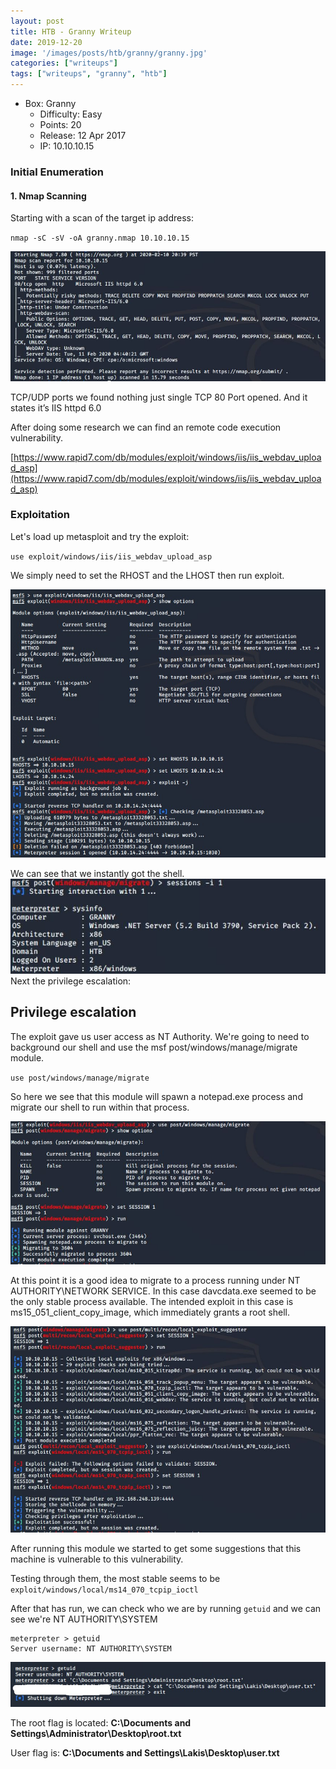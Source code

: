 ```yaml
---
layout: post
title: HTB - Granny Writeup
date: 2019-12-20
image: '/images/posts/htb/granny/granny.jpg'
categories: ["writeups"]
tags: ["writeups", "granny", "htb"]
---
```


* Box: Granny
  - Difficulty: Easy
  - Points: 20
  - Release: 12 Apr 2017
  - IP: 10.10.10.15


### Initial Enumeration

#### 1. Nmap Scanning

Starting with a scan of the target ip address:

`nmap -sC -sV -oA granny.nmap 10.10.10.15`

<img src="/images/posts/htb/granny/granny1.jpg">

TCP/UDP ports we found nothing just single TCP 80 Port opened.
And it states it’s IIS httpd 6.0

After doing some research we can find an remote code execution vulnerability.

[https://www.rapid7.com/db/modules/exploit/windows/iis/iis_webdav_upload_asp](https://www.rapid7.com/db/modules/exploit/windows/iis/iis_webdav_upload_asp)


### Exploitation

Let's load up metasploit and try the exploit:

``use exploit/windows/iis/iis_webdav_upload_asp``

We simply need to set the RHOST and the LHOST then run exploit.

<img src="/images/posts/htb/granny/granny2.jpg">

We can see that we instantly got the shell.
<img src="/images/posts/htb/granny/granny3.jpg">
Next the privilege escalation:

## Privilege escalation

The exploit gave us user access as NT Authority.
We're going to need to background our shell and use the msf post/windows/manage/migrate module.

``use post/windows/manage/migrate``

So here we see that this module will spawn a notepad.exe process and migrate our shell to run within that process.


<img src="/images/posts/htb/granny/granny4.jpg">

At this point it is a good idea to migrate to a process running under NT AUTHORITY\NETWORK SERVICE​.
In this case davcdata.exe ​seemed to be the only stable process available.
The intended exploit in this case is ms15_051_client_copy_image​, which immediately grants a root shell.

<img src="/images/posts/htb/granny/granny5.jpg">


After running this module we started to get some suggestions that this machine is vulnerable to this vulnerability.

Testing through them, the most stable seems to be ``exploit/windows/local/ms14_070_tcpip_ioctl``

After that has run, we can check who we are by running ``getuid`` and we can see we're NT AUTHORITY\SYSTEM
```
meterpreter > getuid
Server username: NT AUTHORITY\SYSTEM
```

<img src="/images/posts/htb/granny/granny6.jpg">

The root flag is located:
**C:\Documents and Settings\Administrator\Desktop\root.txt**

User flag is:
**C:\Documents and Settings\Lakis\Desktop\user.txt**
